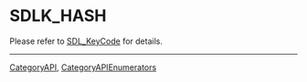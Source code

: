 # SDLK_HASH

Please refer to [SDL_KeyCode](SDL_KeyCode) for details.

----
[CategoryAPI](CategoryAPI), [CategoryAPIEnumerators](CategoryAPIEnumerators)

